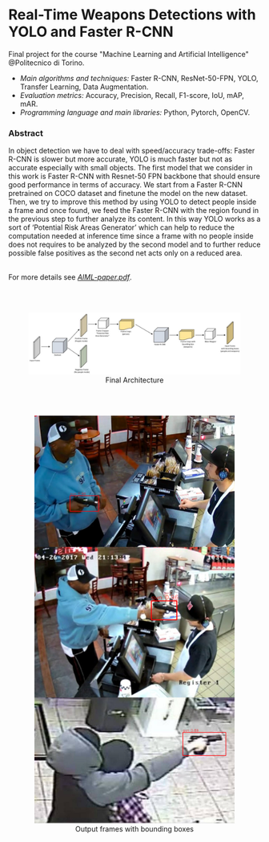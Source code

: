 # Real-Time Weapons Detections with YOLO and Faster R-CNN
Final project for the course "Machine Learning and Artificial Intelligence" @Politecnico di Torino. 

* *Main algorithms and techniques:* Faster R-CNN, ResNet-50-FPN, YOLO, Transfer Learning, Data Augmentation.
* *Evaluation metrics:* Accuracy, Precision, Recall, F1-score, IoU, mAP, mAR.
* *Programming language and main libraries:* Python, Pytorch, OpenCV.

### Abstract

In object detection we have to deal with speed/accuracy trade-offs: Faster R-CNN is slower but more accurate, YOLO is much faster but not as accurate especially with small objects. The first model that we consider in this work is Faster R-CNN with Resnet-50 FPN backbone that should ensure good performance in terms of accuracy. We start from a Faster R-CNN pretrained on COCO dataset and finetune the model on the new dataset. Then, we try to improve this method by using YOLO to detect people inside a frame and once found, we feed the Faster R-CNN with the region found in the previous step to further analyze its content. In this way YOLO works as a sort of ‘Potential Risk Areas Generator’ which can help to reduce the computation needed at inference time since a frame with no people inside does not requires to be analyzed by the second model and to further reduce possible false positives as the second net acts only on a reduced area.

<br>For more details see [*AIML-paper.pdf*](AIML-paper.pdf).

<br><br>

<figure>
<center>
<img src='imgs/1.png' width=1000/>
<figcaption>Final Architecture</figcaption>
</center>
</figure>

<br><br>

<figure>
<center>
<img src='imgs/2.png' width=400/>
<figcaption>Output frames with bounding boxes</figcaption>
</center>
</figure>

<br><br>
